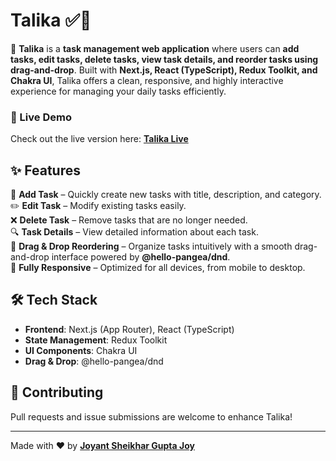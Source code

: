 # Talika ✅📝

🚀 **Talika** is a **task management web application** where users can **add tasks, edit tasks, delete tasks, view task details, and reorder tasks using drag-and-drop**. Built with **Next.js, React (TypeScript), Redux Toolkit, and Chakra UI**, Talika offers a clean, responsive, and highly interactive experience for managing your daily tasks efficiently.

### 🔗 Live Demo  
Check out the live version here: **[Talika Live](https://amartalika.vercel.app/)**  

## ✨ Features  
📝 **Add Task** – Quickly create new tasks with title, description, and category.  
✏️ **Edit Task** – Modify existing tasks easily.  
❌ **Delete Task** – Remove tasks that are no longer needed.  
🔍 **Task Details** – View detailed information about each task.  
🎯 **Drag & Drop Reordering** – Organize tasks intuitively with a smooth drag-and-drop interface powered by **@hello-pangea/dnd**.  
📱 **Fully Responsive** – Optimized for all devices, from mobile to desktop.

## 🛠️ Tech Stack  
- **Frontend**: Next.js (App Router), React (TypeScript)  
- **State Management**: Redux Toolkit  
- **UI Components**: Chakra UI  
- **Drag & Drop**: @hello-pangea/dnd

## 🤝 Contributing  
Pull requests and issue submissions are welcome to enhance Talika!

---

Made with ❤️ by **[Joyant Sheikhar Gupta Joy](https://joyant.me)**
